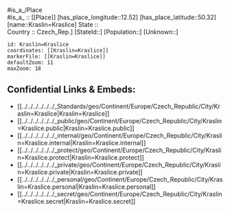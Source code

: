 ﻿---
location: [50.32,12.52] 
mapzoom: [7,12] 
mapmarker: city 
type: City
tags:
- geo/City


SpocWebEntityId: 31620
isDeleted: false
confidential: public

---
#is_a_/Place  
#is_a_ :: [[Place]] 
[has_place_longitude::12.52] 
[has_place_latitude::50.32] 
[name::Kraslin=Kraslice] 
State ::  
Country :: Czech_Rep.] 
[StateId::] 
[Population::] 
[Unknown::] 


```leaflet
id: Kraslin=Kraslice
coordinates: [[Kraslin=Kraslice]] 
markerFile: [[Kraslin=Kraslice]] 
defaultZoom: 11 
maxZoom: 18
```


## Confidential Links & Embeds: 
- [[../../../../../../_Standards/geo/Continent/Europe/Czech_Republic/City/Kraslin=Kraslice|Kraslin=Kraslice]] 
- [[../../../../../../_public/geo/Continent/Europe/Czech_Republic/City/Kraslin=Kraslice.public|Kraslin=Kraslice.public]] 
- [[../../../../../../_internal/geo/Continent/Europe/Czech_Republic/City/Kraslin=Kraslice.internal|Kraslin=Kraslice.internal]] 
- [[../../../../../../_protect/geo/Continent/Europe/Czech_Republic/City/Kraslin=Kraslice.protect|Kraslin=Kraslice.protect]] 
- [[../../../../../../_private/geo/Continent/Europe/Czech_Republic/City/Kraslin=Kraslice.private|Kraslin=Kraslice.private]] 
- [[../../../../../../_personal/geo/Continent/Europe/Czech_Republic/City/Kraslin=Kraslice.personal|Kraslin=Kraslice.personal]] 
- [[../../../../../../_secret/geo/Continent/Europe/Czech_Republic/City/Kraslin=Kraslice.secret|Kraslin=Kraslice.secret]] 
